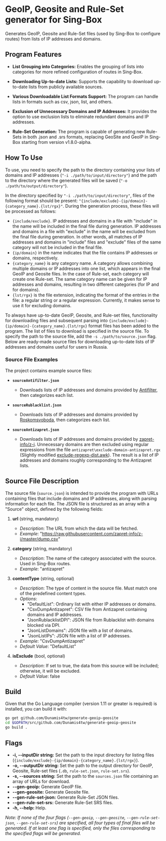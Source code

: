 # GeoIP, Geosite and Rule-Set generator for Sing-Box

Generates GeoIP, Geosite and Rule-Set files (used by Sing-Box to configure routes) from lists of IP addresses and domains.

<!--
# Генератор Geoip и Geosite для Sing-Box

Генерирует файлы GeoIP и Geosite (используются Sing-Box'ом для настройки маршрутов) из списков IP-адресов и доменов.
-->

## Program Features

- **List Grouping into Categories:** Enables the grouping of lists into categories for more refined configuration of routes in Sing-Box.

- **Downloading Up-to-date Lists:** Supports the capability to download up-to-date lists from publicly available sources.

- **Various Downloadable List Formats Support:** The program can handle lists in formats such as csv, json, list, and others.

- **Exclusion of Unnecessary Domains and IP Addresses:** It provides the option to use exclusion lists to eliminate redundant domains and IP addresses.

- **Rule-Set Generation:** The program is capable of generating new Rule-Sets in both .json and .srs formats, replacing GeoSite and GeoIP in Sing-Box starting from version v1.8.0-alpha.

<!-- 
## Возможности программы

- **Группировка списков в категории:** Позволяет объединять списки в категории для более тонкой настройки маршрутов в Sing-Box.

- **Загрузка актуальных списков:** Поддерживает возможность загружать актуальные списки из общедоступных источников.

- **Поддержка различных форматов загружаемых списков:** Программа способна обрабатывать списки в форматах csv, json, list и других.

- **Исключение ненужных доменов и IP-адресов:** Предоставляет возможность использовать списки исключений для исключения избыточных доменов и IP-адресов.

- Генерация Rule-Set: программа способна генерировать новые Rule-Set в форматах .json и .srs (пришли на замену Geosite и GeoIP в Sing-Box начиная с версии v1.8.0-альфа).
-->

## How To Use

To use, you need to specify the path to the directory containing your lists of domains and IP addresses (`"-i ./path/to/input/directory"`) and the path to the directory where the generated files will be saved (`"-o ./path/to/output/directory"`).

In the directory specified by `"-i ./path/to/input/directory"`, files of the following format should be present: `"{include/exclude}-{ip/domain}-{category_name}.{lst/rgx}"`. During the generation process, these files will be processed as follows:

- `{include/exclude}`. IP addresses and domains in a file with "include" in the name will be included in the final file during generation. IP addresses and domains in a file with "exclude" in the name will be excluded from the final file during generation. In other words, all matches of IP addresses and domains in "include" files and "exclude" files of the same category will not be included in the final file.
- `{ip/domain}` in the name indicates that the file contains IP addresses or domains, respectively.
- `{category_name}` is any category name. A category allows combining multiple domains or IP addresses into one list, which appears in the final GeoIP and Geosite files. In the case of Rule-set, each category will create one Rule-set. The same category name can be given for IP addresses and domains, resulting in two different categories (for IP and for domains).
- `{lst/rgx}` is the file extension, indicating the format of the entries in the file: a regular string or a regular expression. Currently, it makes sense to use it for excluding domains.

<!-- 
## Как использовать

Для использования, вам нужно указать путь к каталогу, в котором хранятся ваши списки доменов и ip адресов (`-i ./path/to/input/directory`), и путь к каталогу, куда будут сохраняться генерируемые файлы (`-o ./path/to/output/directory`).
В директории по пути `./path/to/input/directory` должны лежать файлы вида `{include/exclude}-{ip/domain}-{category_name}.{lst/rgx}`, которые во время генерации будут обрабатываться следующим образом:
- IP-адреса и домены в файле с "include" в названии будут включены в итоговый файл во время генерации.
- IP-адреса и домены в файле с "exclude" в названии будут исключены из итогового файла во время генерации. То есть, все совпадения ip-адресов и доменов в "include" файлах и "exclude" файлах одной категории не будут включены в итоговый файл.
- {ip/domain} в названии означает, что файл содержит ip адреса или домены, соотвественно.
- {category_name} - любое имя категории. Категория позволяет объединить несколько доменов или ip-адресов в один список, который фигурирует в итоговых GeoIP и Geosite. В случае с Rule-set, каждая категория создаст один Rule-set. Одно и то же имя категории может быть дано для ip-адресов и для доменов, в итоге всё равно будет две разных категории (для ip и для доменов).
- {lst/rgx} - расширение файла, означает в каком виде представлены записи в файле: обычная строка или регулярное выражение. На данный момент есть смысл использовать для исключения доменов.
-->

To always have up-to-date GeoIP, Geosite, and Rule-set files, functionality for downloading files and subsequent parsing into `{include/exclude}-{ip/domain}-{category_name}.{lst/rgx}` format files has been added to the program. The list of files to download is specified in the source file. To specify the path to the source file, add the `-s ./path/to/source.json` flag. Below are ready-made source files for downloading up-to-date lists of IP addresses and domains useful for users in Russia.

<!--
Для того, чтобы всегда иметь актуальные GeoIP, Geosite и Rule-set'ы, в программу был добавлен функционал скачивания файлов и их последующего парсинга в файлы формата `{include/exclude}-{ip/domain}-{category_name}.{lst/rgx}`. Список файлов, необходимых для скачивания указываются в source-файле. Чтобы указать путь к source-файлу, добавьте флаг `-s ./path/to/source.json`. Ниже представлены уже готовые source-файлы, для скачивания актуальных списков ip-адресов и доменов, полезных для пользователей из РФ.
-->

### Source File Examples

The project contains example source files:

- **`sourceAntifilter.json`**
  - Downloads lists of IP addresses and domains provided by [Antifilter](https://antifilter.download/), then categorizes each list.

- **`sourceRublacklist.json`**
  - Downloads lists of IP addresses and domains provided by [Roskomsvoboda](https://reestr.rublacklist.net/ru/article/api/), then categorizes each list.

- **`sourceAntizapret.json`**
  - Downloads lists of IP addresses and domains provided by [zapret-info/z-i](https://github.com/zapret-info/z-i). Unnecessary domains are then excluded using regular expressions from the file `antizapret\exclude-domain-antizapret.rgx` (Slightly modified [exclude-regexp-dist.awk](https://bitbucket.org/anticensority/antizapret-pac-generator-light/src/master/config/exclude-regexp-dist.awk)). The result is a list of IP addresses and domains roughly corresponding to the Antizapret lists.

<!--
## Примеры конфигурации

Проект содержит примеры файлов конфигурации:

- **`configAntifilter.json`**
  - Скачивает списки IP-адресов и Доменов, предоставленные [Antifilter](https://antifilter.download/), разбивает каждый из списков на категории.

- **`configRublacklist.json`**
  - Скачивает списки IP-адресов и Доменов, предоставленные [Roskomsvoboda](https://reestr.rublacklist.net/ru/article/api/), разбивает каждый из списков на категории.

- **`configAntizapret.json`**
  - Скачивает списки IP-адресов и Доменов, предоставленные [zapret-info/z-i](https://github.com/zapret-info/z-i). Затем из них исключаются ненужные домены регулярными выражениями из файла `antizapret\exclude-domain-antizapret.rgx` (Немного изменённый [exclude-regexp-dist.awk](https://bitbucket.org/anticensority/antizapret-pac-generator-light/src/master/config/exclude-regexp-dist.awk)). В итоге получается список IP-адресов и Доменов, примерно соотвествующий спискам Antizapret.
-->

## Source File Description

The source file (`source.json`) is intended to provide the program with URLs containing files that include domains and IP addresses, along with parsing information for each file. The JSON file is structured as an array with a "Source" object, defined by the following fields:

1. **url** (string, mandatory)
   - *Description*: The URL from which the data will be fetched.
   - *Example*: "<https://raw.githubusercontent.com/zapret-info/z-i/master/dump.csv>"

2. **category** (string, mandatory)
   - *Description*: The name of the category associated with the source. Used in Sing-Box routes.
   - *Example*: "antizapret"

3. **contentType** (string, optional)
   - *Description*: The type of content in the source file. Must match one of the predefined content types.
   - *Options*:
     - "DefaultList": Ordinary list with either IP addresses or domains.
     - "CsvDumpAntizapret": CSV file from Antizapret containing domains and IP addresses.
     - "JsonRublacklistDPI": JSON file from Rublacklist with domains blocked via DPI.
     - "JsonListDomains": JSON file with a list of domains.
     - "JsonListIPs": JSON file with a list of IP addresses.
   - *Example*: "CsvDumpAntizapret"
   - *Default Value*: "DefaultList"

4. **isExclude** (bool, optional)
   - *Description*: If set to true, the data from this source will be included; otherwise, it will be excluded.
   - *Default Value*: false

## Build

Given that the Go Language compiler (version 1.11 or greater is required) is installed, you can build it with:

```bash
go get github.com/Dunamis4tw/generate-geoip-geosite
cd $GOPATH/src/github.com/Dunamis4tw/generate-geoip-geosite
go build .
```

## Flags

- **-i, --inputDir string:** Set the path to the input directory for listing files (`{include/exclude}-{ip/domain}-{category_name}.{lst/rgx}`).
- **-o, --outputDir string:** Set the path to the output directory for GeoIP, Geosite, Rule-set files (`.db`, `rule-set.json`, `rule-set.srs`).
- **-s, --sources string:** Set the path to the `sources.json` file containing an array of URLs for download.
- **--gen-geoip:** Generate GeoIP file.
- **--gen-geosite:** Generate Geosite file.
- **--gen-rule-set-json:** Generate Rule-Set JSON files.
- **--gen-rule-set-srs:** Generate Rule-Set SRS files.
- **-h, --help:** Help.

*Note: If none of the four flags (`--gen-geoip`, `--gen-geosite`, `--gen-rule-set-json`, `--gen-rule-set-srs`) are specified, all four types of final files will be generated. If at least one flag is specified, only the files corresponding to the specified flags will be generated.*

<!--
*Примечаение: Если ни один из четырёх флагов (`--gen-geoip`, `--gen-geosite`, `--gen-rule-set-json`, `--gen-rule-set-srs`) не указан, будут генерироваться все четыре типа финальных файла. Если указан хотя бы один флаг, то будут генерироваться только те файлы, которые были заданы соответствующими флагами.*
-->
